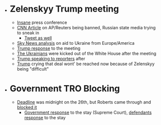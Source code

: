 - # Zelenskyy Trump meeting
  - [Insane](https://www.youtube.com/watch?v=S_YtXWVfkJE) press conference
  - [CNN Article](https://edition.cnn.com/2025/02/28/media/tass-russian-state-media-oval-office/index.html) on AP/Reuters being banned, Russian state media trying to sneak in
    - [Tweet as well](https://x.com/nanditab1/status/1895510706545725702)
  - [Sky News analysis](https://www.reddit.com/r/europe/comments/1iyjkbv/sky_news_analysis_of_who_has_given_what_to/) on aid to Ukraine from Europe/America
  - [Trump response](https://x.com/realDonaldTrump/status/1895566669281636846) to the meeting
  - [The Ukrainians](https://x.com/kaitlancollins/status/1895557073003561421) were kicked out of the White House after the meeting
  - [Trump speaking to reporters](https://x.com/nancycordes/status/1895601344087801929) after
  - [Trump](https://x.com/JenniferJJacobs/status/1895598009699934673) crying that deal wont' be reached now because of Zelenskyy being "difficult"
- # Government TRO Blocking
  - [Deadline](https://x.com/KlasfeldReports/status/1894794328515416075?t=P4j0CMKRLysNLY3c5U-dOA&s=19) was midnight on the 26th, but Roberts came through and [blocked it](https://www.supremecourt.gov/orders/courtorders/022625zr_8758.pdf)
    - [Government response](https://www.courthousenews.com/wp-content/uploads/2025/02/usds-aids-emergency-appeal.pdf) to the stay (Supreme Court), [defendants response](https://www.supremecourt.gov/DocketPDF/24/24A831/350905/20250228115232365_USAID--SCOTUS%20Opp.pdf) to the stay
#